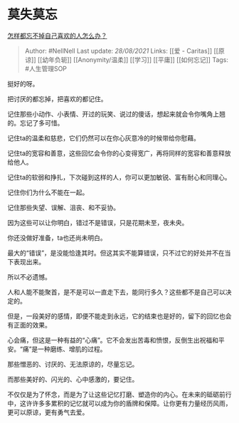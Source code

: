 # 莫失莫忘
[怎样都忘不掉自己喜欢的人怎么办？](https://www.zhihu.com/question/441535705/answer/1735536818)

> Author: #NellNell 
Last update: *28/08/2021* 
Links: [[爱 - Caritas]] [[原谅]] [[幼年负轭]] [[Anonymity/温柔]] [[学习]] [[平庸]] [[如何忘记]]
Tags:  #人生管理SOP  

  

挺好的呀。

把讨厌的都忘掉，把喜欢的都记住。

记住那些小动作、小表情、开过的玩笑、说过的傻话，想起来就会令你嘴角上翘的。忘记了多可惜。

记住ta的温柔和慈悲，它们仍然可以在你心灰意冷的时候带给你慰藉。

记住ta的宽容和善意，这些回忆会令你的心变得宽广，再将同样的宽容和善意释放给他人。

记住ta的软弱和挣扎，下次碰到这样的人，你可以更加敏锐、富有耐心和同理心。

记住你们为什么不能在一起。

记住那些失望、误解、沮丧、和不妥协。

因为这些可以让你明白，错过不是错误，只是花期未至，夜未央。

你还没做好准备，ta也还尚未明白。

最大的“错误”，是没能恰逢其时。但这其实不能算错误，只不过它的好处并不在当下表现出来。

所以不必遗憾。

人和人能不能聚首，是不是可以一直走下去，能同行多久？这些都不是自己可以决定的。

但是，一段美好的感情，即便不能走到永远，它的结束也是好的，留下的回忆也会有正面的效果。

心会痛，但这是一种有益的“心痛”。它不会发出苦毒和愤恨，反倒生出祝福和平安。“痛”是一种磨练、增肌的过程。

那些憎恶的、讨厌的、无法原谅的，尽量忘记。

而那些美好的、闪光的、心中感激的，要记住。

不仅仅是为了怀念，而是为了让这些记忆打磨、塑造你的内心。在未来的砥砺前行中，这许许多多累积的记忆就可以成为你的盾牌和保障。让你更有力量经历风雨，更可以原谅，更有勇气去爱。